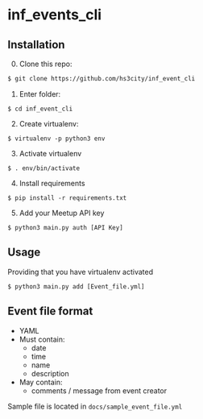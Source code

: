 # inf_events_cli

## Installation

0. Clone this repo:

```bash
$ git clone https://github.com/hs3city/inf_event_cli
```

1. Enter folder:
```
$ cd inf_event_cli
```

2. Create virtualenv:
```
$ virtualenv -p python3 env
```

3. Activate virtualenv
```
$ . env/bin/activate
```

4. Install requirements
```
$ pip install -r requirements.txt
```

5. Add your Meetup API key
```
$ python3 main.py auth [API Key]
```

## Usage

Providing that you have virtualenv activated

```
$ python3 main.py add [Event_file.yml]
```

## Event file format

- YAML
- Must contain:
    - date
    - time
    - name
    - description
- May contain:
    - comments / message from event creator

Sample file is located in ```docs/sample_event_file.yml```
